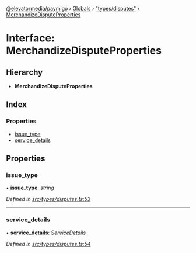 [@elevatormedia/paymigo](../README.md) › [Globals](../globals.md) › ["types/disputes"](../modules/_types_disputes_.md) › [MerchandizeDisputeProperties](_types_disputes_.merchandizedisputeproperties.md)

# Interface: MerchandizeDisputeProperties

## Hierarchy

-   **MerchandizeDisputeProperties**

## Index

### Properties

-   [issue_type](_types_disputes_.merchandizedisputeproperties.md#issue_type)
-   [service_details](_types_disputes_.merchandizedisputeproperties.md#service_details)

## Properties

### issue_type

• **issue_type**: _string_

_Defined in [src/types/disputes.ts:53](https://github.com/ELEVATORmedia/paymigo/blob/6591146/src/types/disputes.ts#L53)_

---

### service_details

• **service_details**: _[ServiceDetails](_types_disputes_.servicedetails.md)_

_Defined in [src/types/disputes.ts:54](https://github.com/ELEVATORmedia/paymigo/blob/6591146/src/types/disputes.ts#L54)_
